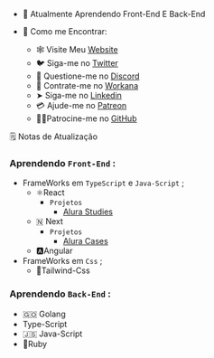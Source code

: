 - 🧠 Atualmente Aprendendo Front-End E Back-End 

- 🙋 Como me Encontrar:

  - 🕸️ Visite Meu [Website]()
  - 🐦 Siga-me no [Twitter]() 
  - 🔌 Questione-me no [Discord]()
  - 🤝 Contrate-me no [Workana](https://www.workana.com/freelancer/019abdac0b15b679c623a49fd486b17c?utm_source=share-profile&utm_medium=email&utm_campaign=share-2022-05-06)
  -  ➤ Siga-me no [Linkedin](https://www.linkedin.com/in/melkizedelk-cavalcante-lima-9a977422b/)
  -  💳 Ajude-me no [Patreon]()
  -  🙅🏼Patrocine-me  no [GitHub]()


🗒️ Notas de Atualização

### Aprendendo `Front-End` : 
  - FrameWorks em `TypeScript` e `Java-Script` ;
    - ⚛️React 
      - `Projetos`
        - [Alura Studies]()
    - 🇳 Next
      - `Projetos` 
        - [Alura Cases]()
    - 🅰️Angular
  - FrameWorks em `Css` ;
    - 💨Tailwind-Css
### Aprendendo  `Back-End` : 
  - 🇬🇴  Golang 
  - Type-Script
  - 🇯🇸  Java-Script
  - 💎Ruby
